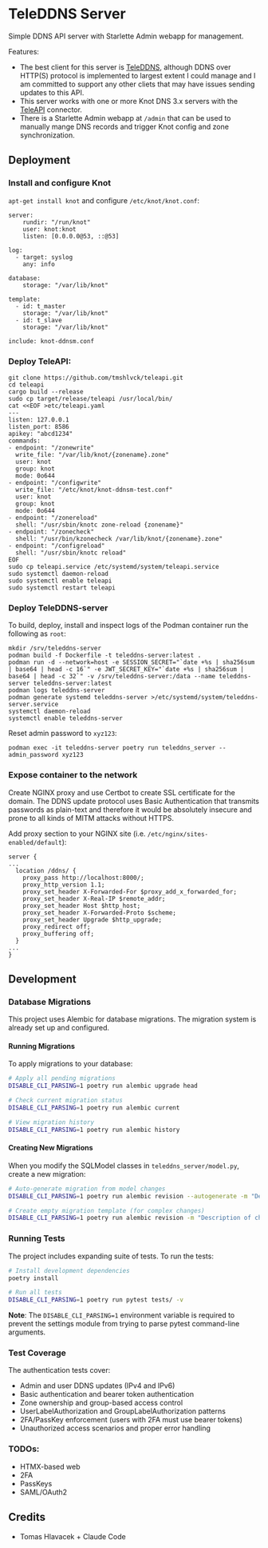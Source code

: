# TeleDDNS Server

Simple DDNS API server with Starlette Admin webapp for management.

Features:
* The best client for this server is [TeleDDNS](https://github.com/tmshlvck/teleddns), although DDNS over HTTP(S) protocol is implemented to largest extent I could manage and I am committed to support any other cliets that may have issues sending updates to this API.
* This server works with one or more Knot DNS 3.x servers with the [TeleAPI](https://github.com/tmshlvck/teleapi) connector.
* There is a Starlette Admin webapp at `/admin` that can be used to manually mange DNS records and trigger Knot config and zone synchronization.

## Deployment

### Install and configure Knot

`apt-get install knot` and configure `/etc/knot/knot.conf`:

```
server:
    rundir: "/run/knot"
    user: knot:knot
    listen: [0.0.0.0@53, ::@53]

log:
  - target: syslog
    any: info

database:
    storage: "/var/lib/knot"

template:
  - id: t_master
    storage: "/var/lib/knot"
  - id: t_slave
    storage: "/var/lib/knot"

include: knot-ddnsm.conf
```

### Deploy TeleAPI:
```
git clone https://github.com/tmshlvck/teleapi.git
cd teleapi
cargo build --release
sudo cp target/release/teleapi /usr/local/bin/
cat <<EOF >etc/teleapi.yaml
---
listen: 127.0.0.1
listen_port: 8586
apikey: "abcd1234"
commands:
- endpoint: "/zonewrite"
  write_file: "/var/lib/knot/{zonename}.zone"
  user: knot
  group: knot
  mode: 0o644
- endpoint: "/configwrite"
  write_file: "/etc/knot/knot-ddnsm-test.conf"
  user: knot
  group: knot
  mode: 0o644
- endpoint: "/zonereload"
  shell: "/usr/sbin/knotc zone-reload {zonename}"
- endpoint: "/zonecheck"
  shell: "/usr/bin/kzonecheck /var/lib/knot/{zonename}.zone"
- endpoint: "/configreload"
  shell: "/usr/sbin/knotc reload"
EOF
sudo cp teleapi.service /etc/systemd/system/teleapi.service
sudo systemctl daemon-reload
sudo systemctl enable teleapi
sudo systemctl restart teleapi
```

### Deploy TeleDDNS-server

To build, deploy, install and inspect logs of the Podman container run
the following as `root`:
```
mkdir /srv/teleddns-server
podman build -f Dockerfile -t teleddns-server:latest .
podman run -d --network=host -e SESSION_SECRET="`date +%s | sha256sum | base64 | head -c 16`" -e JWT_SECRET_KEY="`date +%s | sha256sum | base64 | head -c 32`" -v /srv/teleddns-server:/data --name teleddns-server teleddns-server:latest
podman logs teleddns-server
podman generate systemd teleddns-server >/etc/systemd/system/teleddns-server.service
systemctl daemon-reload
systemctl enable teleddns-server
```

Reset admin password to `xyz123`:
```
podman exec -it teleddns-server poetry run teleddns_server --admin_password xyz123
```

### Expose container to the network

Create NGINX proxy and use Certbot to create SSL certificate for the domain. The DDNS update protocol uses Basic Authentication that transmits passwords as plain-text and therefore it would be absolutely insecure and prone to all kinds of MITM attacks without HTTPS.

Add proxy section to your NGINX site (i.e. `/etc/nginx/sites-enabled/default`):
```
server {
...
  location /ddns/ {
    proxy_pass http://localhost:8000/;
    proxy_http_version 1.1;
    proxy_set_header X-Forwarded-For $proxy_add_x_forwarded_for;
    proxy_set_header X-Real-IP $remote_addr;
    proxy_set_header Host $http_host;
    proxy_set_header X-Forwarded-Proto $scheme;
    proxy_set_header Upgrade $http_upgrade;
    proxy_redirect off;
    proxy_buffering off;
  }
...
}
```

## Development

### Database Migrations

This project uses Alembic for database migrations. The migration system is already set up and configured.

#### Running Migrations

To apply migrations to your database:

```bash
# Apply all pending migrations
DISABLE_CLI_PARSING=1 poetry run alembic upgrade head

# Check current migration status
DISABLE_CLI_PARSING=1 poetry run alembic current

# View migration history
DISABLE_CLI_PARSING=1 poetry run alembic history
```

#### Creating New Migrations

When you modify the SQLModel classes in `teleddns_server/model.py`, create a new migration:

```bash
# Auto-generate migration from model changes
DISABLE_CLI_PARSING=1 poetry run alembic revision --autogenerate -m "Description of changes"

# Create empty migration template (for complex changes)
DISABLE_CLI_PARSING=1 poetry run alembic revision -m "Description of changes"
```

### Running Tests

The project includes expanding suite of tests. To run the tests:

```bash
# Install development dependencies
poetry install

# Run all tests
DISABLE_CLI_PARSING=1 poetry run pytest tests/ -v
```

**Note**: The `DISABLE_CLI_PARSING=1` environment variable is required to prevent the settings module from trying to parse pytest command-line arguments.

### Test Coverage

The authentication tests cover:
- Admin and user DDNS updates (IPv4 and IPv6)
- Basic authentication and bearer token authentication
- Zone ownership and group-based access control
- UserLabelAuthorization and GroupLabelAuthorization patterns
- 2FA/PassKey enforcement (users with 2FA must use bearer tokens)
- Unauthorized access scenarios and proper error handling

### TODOs:

* HTMX-based web
* 2FA
* PassKeys
* SAML/OAuth2

## Credits

* Tomas Hlavacek + Claude Code
